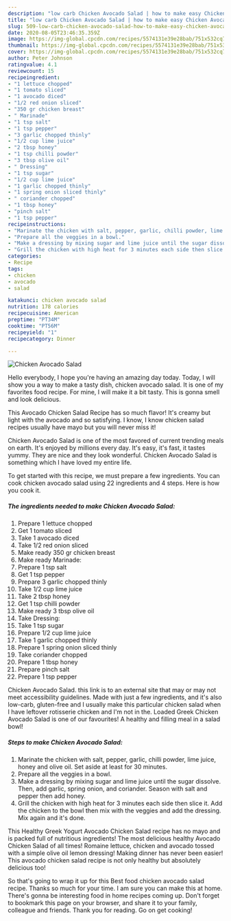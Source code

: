 ```yaml
---
description: "low carb Chicken Avocado Salad | how to make easy Chicken Avocado Salad"
title: "low carb Chicken Avocado Salad | how to make easy Chicken Avocado Salad"
slug: 509-low-carb-chicken-avocado-salad-how-to-make-easy-chicken-avocado-salad
date: 2020-08-05T23:46:35.359Z
image: https://img-global.cpcdn.com/recipes/5574131e39e28bab/751x532cq70/chicken-avocado-salad-recipe-main-photo.jpg
thumbnail: https://img-global.cpcdn.com/recipes/5574131e39e28bab/751x532cq70/chicken-avocado-salad-recipe-main-photo.jpg
cover: https://img-global.cpcdn.com/recipes/5574131e39e28bab/751x532cq70/chicken-avocado-salad-recipe-main-photo.jpg
author: Peter Johnson
ratingvalue: 4.1
reviewcount: 15
recipeingredient:
- "1 lettuce chopped"
- "1 tomato sliced"
- "1 avocado diced"
- "1/2 red onion sliced"
- "350 gr chicken breast"
- " Marinade"
- "1 tsp salt"
- "1 tsp pepper"
- "3 garlic chopped thinly"
- "1/2 cup lime juice"
- "2 tbsp honey"
- "1 tsp chilli powder"
- "3 tbsp olive oil"
- " Dressing"
- "1 tsp sugar"
- "1/2 cup lime juice"
- "1 garlic chopped thinly"
- "1 spring onion sliced thinly"
- " coriander chopped"
- "1 tbsp honey"
- "pinch salt"
- "1 tsp pepper"
recipeinstructions:
- "Marinate the chicken with salt, pepper, garlic, chilli powder, lime juice, honey and olive oil. Set aside at least for 30 minutes."
- "Prepare all the veggies in a bowl."
- "Make a dressing by mixing sugar and lime juice until the sugar dissolve. Then, add garlic, spring onion, and coriander. Season with salt and pepper then add honey."
- "Grill the chicken with high heat for 3 minutes each side then slice it. Add the chicken to the bowl then mix with the veggies and add the dressing. Mix again and it&#39;s done."
categories:
- Recipe
tags:
- chicken
- avocado
- salad

katakunci: chicken avocado salad 
nutrition: 178 calories
recipecuisine: American
preptime: "PT34M"
cooktime: "PT56M"
recipeyield: "1"
recipecategory: Dinner

---
```



![Chicken Avocado Salad](https://img-global.cpcdn.com/recipes/5574131e39e28bab/751x532cq70/chicken-avocado-salad-recipe-main-photo.jpg)

Hello everybody, I hope you're having an amazing day today. Today, I will show you a way to make a tasty dish, chicken avocado salad. It is one of my favorites food recipe. For mine, I will make it a bit tasty. This is gonna smell and look delicious.

This Avocado Chicken Salad Recipe has so much flavor! It&#39;s creamy but light with the avocado and so satisfying. I know, I know chicken salad recipes usually have mayo but you will never miss it!

Chicken Avocado Salad is one of the most favored of current trending meals on earth. It's enjoyed by millions every day. It's easy, it's fast, it tastes yummy. They are nice and they look wonderful. Chicken Avocado Salad is something which I have loved my entire life.


To get started with this recipe, we must prepare a few ingredients. You can cook chicken avocado salad using 22 ingredients and 4 steps. Here is how you cook it.

<!--inarticleads1-->

##### The ingredients needed to make Chicken Avocado Salad:

1. Prepare 1 lettuce chopped
1. Get 1 tomato sliced
1. Take 1 avocado diced
1. Take 1/2 red onion sliced
1. Make ready 350 gr chicken breast
1. Make ready  Marinade:
1. Prepare 1 tsp salt
1. Get 1 tsp pepper
1. Prepare 3 garlic chopped thinly
1. Take 1/2 cup lime juice
1. Take 2 tbsp honey
1. Get 1 tsp chilli powder
1. Make ready 3 tbsp olive oil
1. Take  Dressing:
1. Take 1 tsp sugar
1. Prepare 1/2 cup lime juice
1. Take 1 garlic chopped thinly
1. Prepare 1 spring onion sliced thinly
1. Take  coriander chopped
1. Prepare 1 tbsp honey
1. Prepare pinch salt
1. Prepare 1 tsp pepper


Chicken Avocado Salad. this link is to an external site that may or may not meet accessibility guidelines. Made with just a few ingredients, and it&#39;s also low-carb, gluten-free and I usually make this particular chicken salad when I have leftover rotisserie chicken and I&#39;m not in the. Loaded Greek Chicken Avocado Salad is one of our favourites! A healthy and filling meal in a salad bowl! 

<!--inarticleads2-->

##### Steps to make Chicken Avocado Salad:

1. Marinate the chicken with salt, pepper, garlic, chilli powder, lime juice, honey and olive oil. Set aside at least for 30 minutes.
1. Prepare all the veggies in a bowl.
1. Make a dressing by mixing sugar and lime juice until the sugar dissolve. Then, add garlic, spring onion, and coriander. Season with salt and pepper then add honey.
1. Grill the chicken with high heat for 3 minutes each side then slice it. Add the chicken to the bowl then mix with the veggies and add the dressing. Mix again and it&#39;s done.


This Healthy Greek Yogurt Avocado Chicken Salad recipe has no mayo and is packed full of nutritious ingredients! The most delicious healthy Avocado Chicken Salad of all times! Romaine lettuce, chicken and avocado tossed with a simple olive oil lemon dressing! Making dinner has never been easier! This avocado chicken salad recipe is not only healthy but absolutely delicious too! 

So that's going to wrap it up for this Best food chicken avocado salad recipe. Thanks so much for your time. I am sure you can make this at home. There's gonna be interesting food in home recipes coming up. Don't forget to bookmark this page on your browser, and share it to your family, colleague and friends. Thank you for reading. Go on get cooking!
